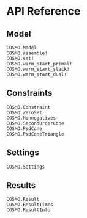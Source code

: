 # API Reference

## Model

```@docs
COSMO.Model
COSMO.assemble!
COSMO.set!
COSMO.warm_start_primal!
COSMO.warm_start_slack!
COSMO.warm_start_dual!
```

## Constraints

```@docs
COSMO.Constraint
COSMO.ZeroSet
COSMO.Nonnegatives
COSMO.SecondOrderCone
COSMO.PsdCone
COSMO.PsdConeTriangle
```



## Settings

```@docs
COSMO.Settings
```

## Results
```@docs
COSMO.Result
COSMO.ResultTimes
COSMO.ResultInfo
```

